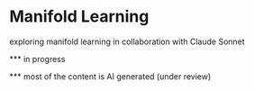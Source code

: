 # Manifold Learning
exploring manifold learning in collaboration with Claude Sonnet


*** in progress

*** most of the content is AI generated (under review)
